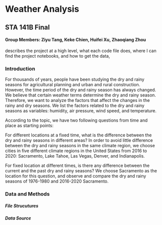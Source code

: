 # Weather Analysis

## STA 141B Final
#### Group Members: Ziyu Tang, Keke Chien, Huifei Xu, Zhaoqiang Zhou

describes the project at a high level, what each code file does, where I can find the project notebooks, and how to get the data,

### Introduction
For thousands of years, people have been studying the dry and rainy seasons for agricultural planning and urban and rural construction. However, the time period of the dry and rainy season has always changed. We believe that certain weather terms determine the dry and rainy season. Therefore, we want to analyze the factors that affect the changes in the rainy and dry seasons. We list the factors related to the dry and rainy seasons as variables: humidity, air pressure, wind speed, and temperature.

According to the topic, we have two following questions from time and place as starting points:

For different locations at a fixed time, what is the difference between the dry and rainy seasons in different areas? In order to avoid little difference between the dry and rainy seasons in the same climate region, we choose cities in five different climate regions in the United States from 2016 to 2020: Sacramento, Lake Tahoe, Las Vegas, Denver, and Indianapolis.

For fixed location at different times, is there any difference between the current and the past dry and rainy seasons? We choose Sacramento as the location for this question, and observe and compare the dry and rainy seasons of 1976-1980 and 2016-2020 Sacramento.

### Data and Methods

##### File Strucutures

##### Data Source
